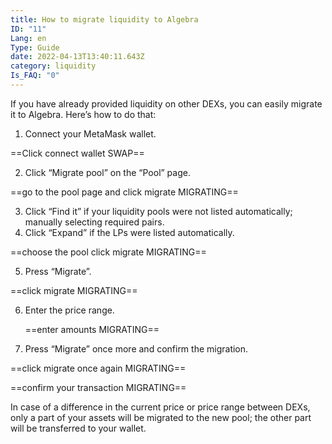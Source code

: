 ```yaml
---
title: How to migrate liquidity to Algebra
ID: "11"
Lang: en
Type: Guide
date: 2022-04-13T13:40:11.643Z
category: liquidity
Is_FAQ: "0"
---
```

If you have already provided liquidity on other DEXs, you can easily migrate it to Algebra. Here’s how to do that:

1. Connect your MetaMask wallet.

\==Click connect wallet SWAP==

2. Click “Migrate pool” on the “Pool” page.

\==go to the pool page and click migrate MIGRATING==

3. Click “Find it” if your liquidity pools were not listed automatically; manually selecting required pairs.
4. Click “Expand” if the LPs were listed automatically.



\==choose the pool click migrate MIGRATING==



5. Press “Migrate”.



\==click migrate MIGRATING==



6. Enter the price range.

   \==enter amounts MIGRATING==



7. Press “Migrate” once more and confirm the migration.

\==click migrate once again MIGRATING==



\==confirm your transaction MIGRATING==



In case of a difference in the current price or price range between DEXs, only a part of your assets will be migrated to the new pool; the other part will be transferred to your wallet.